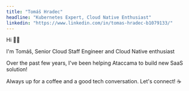 ```yaml
---
title: "Tomáš Hradec" 
headline: "Kubernetes Expert, Cloud Native Enthusiast"
linkedin: "https://www.linkedin.com/in/tomas-hradec-b1079133/"
---
```


Hi 👋🏽

I'm Tomáš, Senior Cloud Staff Engineer and Cloud Native enthusiast

Over the past few years, I've been helping Ataccama to build new SaaS solution!

Always up for a coffee and a good tech conversation. Let's connect! ☕
